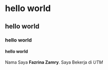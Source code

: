 # hello world
## hello world
### hello world
#### hello world

Nama Saya **Fazrina Zamry**. Saya Bekerja di *UTM*
